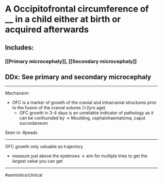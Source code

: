 # A Occipitofrontal circumference of __ in a child either at birth or acquired afterwards
## Includes:
### [[Primary microcephaly]], [[Secondary microcephaly]]
## DDx: See primary and secondary microcephaly

---
Mechansim:
- OFC is a marker of growth of the cranial and intracranial structures prior to the fusion of the cranial sutures (>2yrs age)
	- OFC growth in 3-4 days is an unreliable indicator of pathology as it can be confounded by -> Moulding, cephalohaematoma, caput succedaneum

Seen in: #peads 

---

 OFC growth only valuable as trajectory
 - measure just above the eyebrows -> aim for multiple tries to get the largest value you can get

---
#semiotics/clinical  